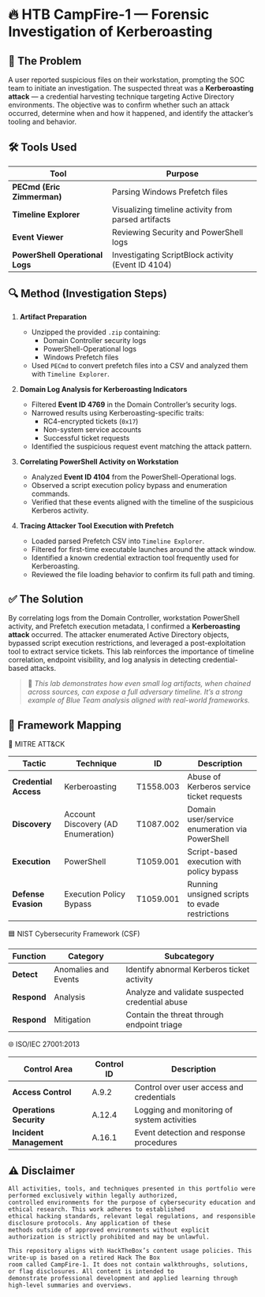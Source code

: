 # 🔥 HTB CampFire-1 — Forensic Investigation of Kerberoasting 

## 🧨 The Problem  
A user reported suspicious files on their workstation, prompting the SOC team to initiate an investigation. The suspected threat was a **Kerberoasting attack** — a credential harvesting technique targeting Active Directory environments. The objective was to confirm whether such an attack occurred, determine when and how it happened, and identify the attacker’s tooling and behavior.

## 🛠 Tools Used

| Tool | Purpose |
|------|---------|
| **PECmd (Eric Zimmerman)** | Parsing Windows Prefetch files |
| **Timeline Explorer** | Visualizing timeline activity from parsed artifacts |
| **Event Viewer** | Reviewing Security and PowerShell logs |
| **PowerShell Operational Logs** | Investigating ScriptBlock activity (Event ID 4104) |

## 🔍 Method (Investigation Steps)

1. **Artifact Preparation**  
   - Unzipped the provided `.zip` containing:  
     - Domain Controller security logs  
     - PowerShell-Operational logs  
     - Windows Prefetch files  
   - Used `PECmd` to convert prefetch files into a CSV and analyzed them with `Timeline Explorer`.

2. **Domain Log Analysis for Kerberoasting Indicators**  
   - Filtered **Event ID 4769** in the Domain Controller’s security logs.  
   - Narrowed results using Kerberoasting-specific traits:  
     - RC4-encrypted tickets (`0x17`)  
     - Non-system service accounts  
     - Successful ticket requests  
   - Identified the suspicious request event matching the attack pattern.

3. **Correlating PowerShell Activity on Workstation**  
   - Analyzed **Event ID 4104** from the PowerShell-Operational logs.  
   - Observed a script execution policy bypass and enumeration commands.  
   - Verified that these events aligned with the timeline of the suspicious Kerberos activity.

4. **Tracing Attacker Tool Execution with Prefetch**  
   - Loaded parsed Prefetch CSV into `Timeline Explorer`.  
   - Filtered for first-time executable launches around the attack window.  
   - Identified a known credential extraction tool frequently used for Kerberoasting.  
   - Reviewed the file loading behavior to confirm its full path and timing.

## ✅ The Solution  
By correlating logs from the Domain Controller, workstation PowerShell activity, and Prefetch execution metadata, I confirmed a **Kerberoasting attack** occurred. The attacker enumerated Active Directory objects, bypassed script execution restrictions, and leveraged a post-exploitation tool to extract service tickets. This lab reinforces the importance of timeline correlation, endpoint visibility, and log analysis in detecting credential-based attacks.
> 🧠 *This lab demonstrates how even small log artifacts, when chained across sources, can expose a full adversary timeline. It’s a strong example of Blue Team analysis aligned with real-world frameworks.*

## 🧭 Framework Mapping

🔶 MITRE ATT&CK

| Tactic              | Technique                          | ID         | Description                                      |
|---------------------|-------------------------------------|------------|--------------------------------------------------|
| **Credential Access** | Kerberoasting                     | T1558.003  | Abuse of Kerberos service ticket requests        |
| **Discovery**        | Account Discovery (AD Enumeration) | T1087.002  | Domain user/service enumeration via PowerShell   |
| **Execution**        | PowerShell                         | T1059.001  | Script-based execution with policy bypass        |
| **Defense Evasion**  | Execution Policy Bypass            | T1059.001  | Running unsigned scripts to evade restrictions   |

🟦 NIST Cybersecurity Framework (CSF)

| Function   | Category             | Subcategory                                     |
|------------|----------------------|-------------------------------------------------|
| **Detect** | Anomalies and Events | Identify abnormal Kerberos ticket activity      |
| **Respond**| Analysis             | Analyze and validate suspected credential abuse |
| **Respond**| Mitigation           | Contain the threat through endpoint triage      |

🌐 ISO/IEC 27001:2013

| Control Area            | Control ID | Description                                  |
|--------------------------|------------|----------------------------------------------|
| **Access Control**       | A.9.2      | Control over user access and credentials     |
| **Operations Security**  | A.12.4     | Logging and monitoring of system activities  |
| **Incident Management**  | A.16.1     | Event detection and response procedures      |




## ⚠ Disclaimer
```
All activities, tools, and techniques presented in this portfolio were performed exclusively within legally authorized,
controlled environments for the purpose of cybersecurity education and ethical research. This work adheres to established
ethical hacking standards, relevant legal regulations, and responsible disclosure protocols. Any application of these
methods outside of approved environments without explicit authorization is strictly prohibited and may be unlawful.

This repository aligns with HackTheBox’s content usage policies. This write-up is based on a retired Hack The Box
room called CampFire-1. It does not contain walkthroughs, solutions, or flag disclosures. All content is intended to
demonstrate professional development and applied learning through high-level summaries and overviews.
```





